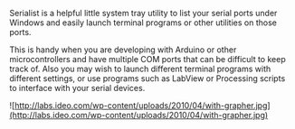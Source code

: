 Serialist is a helpful little system tray utility to list your serial ports under Windows and easily launch terminal programs or other utilities on those ports.

This is handy when you are developing with Arduino or other microcontrollers and have multiple COM ports that can be difficult to keep track of. Also you may wish to launch different terminal programs with different settings, or use programs such as LabView or Processing scripts to interface with your serial devices.

![http://labs.ideo.com/wp-content/uploads/2010/04/with-grapher.jpg](http://labs.ideo.com/wp-content/uploads/2010/04/with-grapher.jpg)